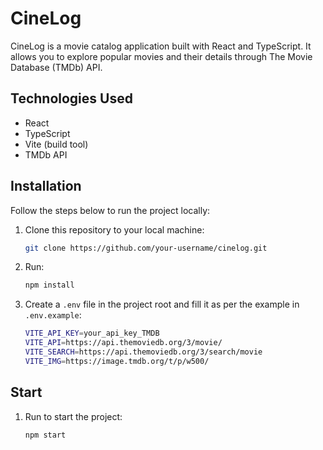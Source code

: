 # CineLog

CineLog is a movie catalog application built with React and TypeScript. It allows you to explore popular movies and their details through The Movie Database (TMDb) API.

## Technologies Used

- React
- TypeScript
- Vite (build tool)
- TMDb API

## Installation

Follow the steps below to run the project locally:

1. Clone this repository to your local machine:

   ```bash
   git clone https://github.com/your-username/cinelog.git

2. Run:

   ```bash
   npm install

3. Create a `.env` file in the project root and fill it as per the example in `.env.example`:
   ```bash
   VITE_API_KEY=your_api_key_TMDB
   VITE_API=https://api.themoviedb.org/3/movie/
   VITE_SEARCH=https://api.themoviedb.org/3/search/movie
   VITE_IMG=https://image.tmdb.org/t/p/w500/
   
## Start

1. Run to start the project:

   ```bash
   npm start
